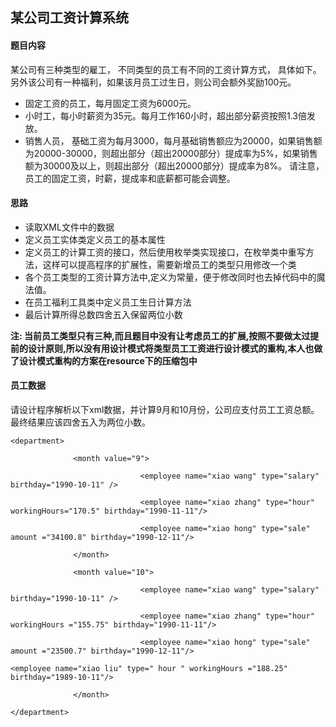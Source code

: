 ## 某公司工资计算系统

#### 题目内容

某公司有三种类型的雇工， 不同类型的员工有不同的工资计算方式， 具体如下。 另外该公司有一种福利，如果该月员工过生日，则公司会额外奖励100元。

* 固定工资的员工，每月固定工资为6000元。
* 小时工，每小时薪资为35元。每月工作160小时，超出部分薪资按照1.3倍发放。
* 销售人员， 基础工资为每月3000，每月基础销售额应为20000，如果销售额为20000-30000，则超出部分（超出20000部分）提成率为5%，如果销售额为30000及以上，则超出部分（超出20000部分）提成率为8%。
请注意，员工的固定工资，时薪，提成率和底薪都可能会调整。


#### 思路
* 读取XML文件中的数据
* 定义员工实体类定义员工的基本属性
* 定义员工的计算工资的接口，然后使用枚举类实现接口，在枚举类中重写方法，这样可以提高程序的扩展性，需要新增员工的类型只用修改一个类
* 各个员工类型的工资计算方法中,定义为常量，便于修改同时也去掉代码中的魔法值。
* 在员工福利工具类中定义员工生日计算方法
* 最后计算所得总数四舍五入保留两位小数

**注: 当前员工类型只有三种,而且题目中没有让考虑员工的扩展,按照不要做太过提前的设计原则,所以没有用设计模式将类型员工工资进行设计模式的重构,本人也做了设计模式重构的方案在resource下的压缩包中**


#### 员工数据
请设计程序解析以下xml数据，并计算9月和10月份，公司应支付员工工资总额。最终结果应该四舍五入为两位小数。
```
<department>

              <month value="9">

                             <employee name="xiao wang" type="salary" birthday="1990-10-11" /> 

                             <employee name="xiao zhang" type="hour" workingHours="170.5" birthday="1990-11-11"/>           

                             <employee name="xiao hong" type="sale" amount ="34100.8" birthday="1990-12-11"/>

              </month>

              <month value="10">

                             <employee name="xiao wang" type="salary" birthday="1990-10-11" />

                             <employee name="xiao zhang" type="hour" workingHours ="155.75" birthday="1990-11-11"/>

                             <employee name="xiao hong" type="sale" amount ="23500.7" birthday="1990-12-11"/>

<employee name="xiao liu" type=" hour " workingHours ="188.25" birthday="1989-10-11"/>

              </month>

</department>
```